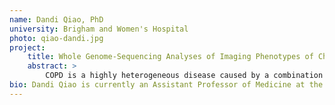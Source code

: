 ```yaml
---
name: Dandi Qiao, PhD
university: Brigham and Women's Hospital
photo: qiao-dandi.jpg
project:
    title: Whole Genome-Sequencing Analyses of Imaging Phenotypes of Chronic Obstructive Pulmonary Disease (COPD)
    abstract: >
        COPD is a highly heterogeneous disease caused by a combination of small airway loss and remodeling, and emphysema-induced loss of elastic recoil. While spirometry measures overall airflow limitation, phenotypes from CT imaging provide information about the distribution and severity of pathologic processes leading to COPD. In this project, I propose to conduct whole-genome sequencing (WGS) analyses on existing and newly generated imaging phenotypes related to COPD on the BioData Catalyst ecosystem. I hypothesize that there are distinct genetic variants associated with different imaging phenotypes of COPD, and I propose to leverage BioData Catalyst and the Chest Imaging Platform (CIP on BioData Catalyst) to enable more rapid testing and closer interaction between generation of imaging features and genetic analysis. 
bio: Dandi Qiao is currently an Assistant Professor of Medicine at the Channing Division of Network Medicine in the Harvard Medical School and a genetic epidemiologist at the Brigham and Women’s Hospital. Dr. Qiao received her Bachelor of Mathematics from the University of Waterloo and her PhD from the Department of Biostatistics at the Harvard T.H. Chan School of Public Health. Her research interest is in the development and application of statistical methods to health-related questions, with a focus in Chronic Obstructive Pulmonary Disease (COPD). Dr. Qiao’s recent research topic is developing statistical tools for next generation sequencing data and applying them to identify genetic variants associated with disease susceptibility.
---
```

